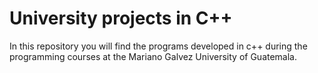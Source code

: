 # University projects in C++
In this repository you will find the programs developed in c++ during the programming courses at the Mariano Galvez University of Guatemala.
